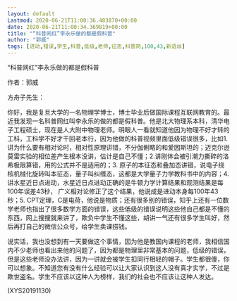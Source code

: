 ```yaml
---
layout: default
Lastmod: 2020-06-21T11:00:36.483870+00:00
date: 2020-06-21T11:00:34.369819+00:00
title: "“科普网红”李永乐做的都是假科普"
author: "郭威"
tags: [进动,错误,学生,科普,低级,老师,征态,科普网,100,43,新语丝]
---
```


“科普网红”李永乐做的都是假科普

作者：郭威

方舟子先生：

你好，我是复旦大学的一名物理学博士，博士毕业后做国际课程互联网教育的。最近我发现一名科普网红叫李永乐的做的都是假科普。他是北大物理系本科，清华电子工程硕士，现在是人大附中物理老师。明眼人一看就知道他因为物理不好才转的工科，工科学不好才干回老本行，因为他做的科普视频里面低级错误很多，比如1.讲为什么要有相对论时，相对性原理讲错，不分伽俐略的和爱因斯坦的；迈克尔逊莫雷实验的相位差产生根本没讲，估计是自己不懂；2.讲刚体会被引潮力撕碎的洛希极限算错，用的公式并不是适用的；3. 原子的本征态和叠加态讲错，说电子绕核机械化旋转叫本征态，量子叫纠缠态，这都是大学量子力学教科书中的内容；4. 讲水星近日点进动，水星近日点进动正确的是牛顿力学计算结果和观测结果是每100年误差43秒， 广义相对论修正了这个结果，他说成是进动本身每100年43秒；5. CPT定理，C是电荷，他说是物质；还有很多别的错误，知乎上还有一位数学老师也指出了很多数学方面的错误，这些低级的错误说明这些他自己都是不懂的东西，网上搜搜就来讲了，欺负中学生不懂这些，胡讲一气还有很多学生叫好，然后再打自己的微信公众号，给学生卖课捞钱。

说实话，我也没想到有一天要做这个事情，因为他是教国内课程的老师，我相信国内不少老师也看出来他的问题了，因为都是物理里非常基本的问题，低级的错误，但是这些老师没办法讲，因为一讲就会被学生扣同行相轻的帽子。学生都很傻，你可以想象。不知道您有没有什么经验可以让大家认识到这人没有真才实学，不过是欺世盗名。学生不应该以这种人为榜样，我们的社会也不应该让这种人发达。

(XYS20191130)

